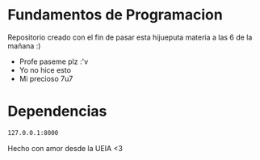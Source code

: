 # Fundamentos de Programacion 

Repositorio creado con el fin de pasar esta hijueputa materia a las 6 de la mañana :)

  - Profe paseme plz :'v
  - Yo no hice esto
  - Mi precioso 7u7

# Dependencias
```sh
127.0.0.1:8000
```
Hecho con amor desde la UEIA <3 

